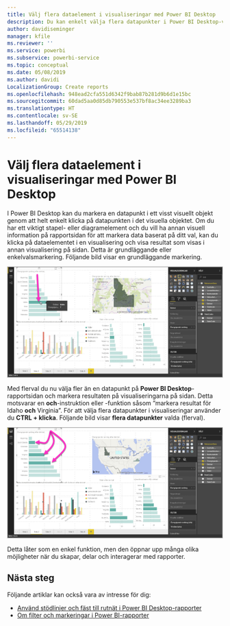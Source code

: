```yaml
---
title: Välj flera dataelement i visualiseringar med Power BI Desktop
description: Du kan enkelt välja flera datapunkter i Power BI Desktop-visualiseringar med CTRL + klicka
author: davidiseminger
manager: kfile
ms.reviewer: ''
ms.service: powerbi
ms.subservice: powerbi-service
ms.topic: conceptual
ms.date: 05/08/2019
ms.author: davidi
LocalizationGroup: Create reports
ms.openlocfilehash: 948ead2cfa551d6342f9bab87b281d9b6d1e15bc
ms.sourcegitcommit: 60dad5aa0d85db790553e537bf8ac34ee3289ba3
ms.translationtype: HT
ms.contentlocale: sv-SE
ms.lasthandoff: 05/29/2019
ms.locfileid: "65514138"
---
```

# <a name="multi-select-data-elements-in-visuals-using-power-bi-desktop"></a>Välj flera dataelement i visualiseringar med Power BI Desktop

I Power BI Desktop kan du markera en datapunkt i ett visst visuellt objekt genom att helt enkelt klicka på datapunkten i det visuella objektet. Om du har ett viktigt stapel- eller diagramelement och du vill ha annan visuell information på rapportsidan för att markera data baserat på ditt val, kan du klicka på dataelementet i en visualisering och visa resultat som visas i annan visualisering på sidan. Detta är grundläggande eller enkelvalsmarkering. Följande bild visar en grundläggande markering. 

![Enskild datapunkt som har valts](media/desktop-multi-select/multi-select_01.png)

Med flerval du nu välja fler än en datapunkt på **Power BI Desktop**-rapportsidan och markera resultaten på visualiseringarna på sidan. Detta motsvarar en **och**-instruktion eller -funktion såsom ”markera resultat för Idaho **och** Virginia”. För att välja flera datapunkter i visualiseringar använder du **CTRL + klicka**. Följande bild visar **flera datapunkter** valda (flerval).

![Flera datapunkter som har valts](media/desktop-multi-select/multi-select_02.png)

Detta låter som en enkel funktion, men den öppnar upp många olika möjligheter när du skapar, delar och interagerar med rapporter. 

## <a name="next-steps"></a>Nästa steg

Följande artiklar kan också vara av intresse för dig:

* [Använd stödlinjer och fäst till rutnät i Power BI Desktop-rapporter](desktop-gridlines-snap-to-grid.md)
* [Om filter och markeringar i Power BI-rapporter](power-bi-reports-filters-and-highlighting.md)

